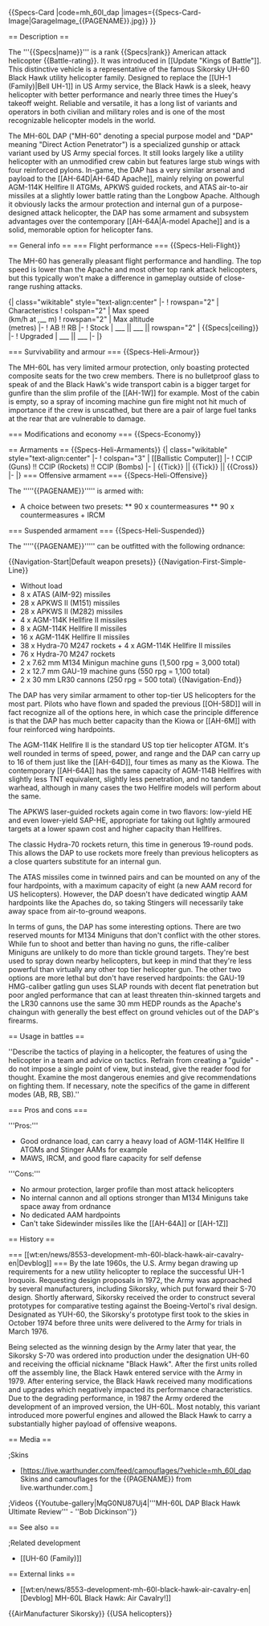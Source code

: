 {{Specs-Card
|code=mh_60l_dap
|images={{Specs-Card-Image|GarageImage_{{PAGENAME}}.jpg}}
}}

== Description ==
<!-- ''In the description, the first part should be about the history of and the creation and combat usage of the helicopter, as well as its key features. In the second part, tell the reader about the helicopter in the game. Insert a screenshot of the vehicle, so that if the novice player does not remember the vehicle by name, he will immediately understand what kind of vehicle the article is talking about.'' -->
The '''{{Specs|name}}''' is a rank {{Specs|rank}} American attack helicopter {{Battle-rating}}. It was introduced in [[Update "Kings of Battle"]]. This distinctive vehicle is a representative of the famous Sikorsky UH-60 Black Hawk utility helicopter family. Designed to replace the [[UH-1 (Family)|Bell UH-1]] in US Army service, the Black Hawk is a sleek, heavy helicopter with better performance and nearly three times the Huey's takeoff weight. Reliable and versatile, it has a long list of variants and operators in both civilian and military roles and is one of the most recognizable helicopter models in the world.

The MH-60L DAP ("MH-60" denoting a special purpose model and "DAP" meaning "Direct Action Penetrator") is a specialized gunship or attack variant used by US Army special forces. It still looks largely like a utility helicopter with an unmodified crew cabin but features large stub wings with four reinforced pylons. In-game, the DAP has a very similar arsenal and payload to the [[AH-64D|AH-64D Apache]], mainly relying on powerful AGM-114K Hellfire II ATGMs, APKWS guided rockets, and ATAS air-to-air missiles at a slightly lower battle rating than the Longbow Apache. Although it obviously lacks the armour protection and internal gun of a purpose-designed attack helicopter, the DAP has some armament and subsystem advantages over the contemporary [[AH-64A|A-model Apache]] and is a solid, memorable option for helicopter fans.

== General info ==
=== Flight performance ===
{{Specs-Heli-Flight}}
<!-- ''Describe how the helicopter behaves in the air. Speed, manoeuvrability, acceleration and allowable loads - these are the most important characteristics of the vehicle.'' -->

The MH-60 has generally pleasant flight performance and handling. The top speed is lower than the Apache and most other top rank attack helicopters, but this typically won't make a difference in gameplay outside of close-range rushing attacks.

{| class="wikitable" style="text-align:center"
|-
! rowspan="2" | Characteristics
! colspan="2" | Max speed<br>(km/h at _,___ m)
! rowspan="2" | Max altitude<br>(metres)
|-
! AB !! RB
|-
! Stock
| ___ || ___ || rowspan="2" | {{Specs|ceiling}}
|-
! Upgraded
| ___ || ___
|-
|}

=== Survivability and armour ===
{{Specs-Heli-Armour}}
<!-- ''Examine the survivability of the helicopter. Note how vulnerable the structure is and how secure the pilot is, whether the fuel tanks are armoured, etc. Describe the armour, if there is any, and also mention the vulnerability of other critical systems.'' -->

The MH-60L has very limited armour protection, only boasting protected composite seats for the two crew members. There is no bulletproof glass to speak of and the Black Hawk's wide transport cabin is a bigger target for gunfire than the slim profile of the [[AH-1W]] for example. Most of the cabin is empty, so a spray of incoming machine gun fire might not hit much of importance if the crew is unscathed, but there are a pair of large fuel tanks at the rear that are vulnerable to damage.

=== Modifications and economy ===
{{Specs-Economy}}

== Armaments ==
{{Specs-Heli-Armaments}}
{| class="wikitable" style="text-align:center"
|-
! colspan="3" | [[Ballistic Computer]]
|-
! CCIP (Guns) !! CCIP (Rockets) !! CCIP (Bombs)
|-
| {{Tick}} || {{Tick}} || {{Cross}}
|-
|}
=== Offensive armament ===
{{Specs-Heli-Offensive}}
<!-- ''Describe the offensive armament of the helicopter, if any. Describe how effective the cannons and machine guns are in battle, also what ammunition belts or drums are better to use. If there is no offensive weaponry, delete this subsection.'' -->

The '''''{{PAGENAME}}''''' is armed with:

* A choice between two presets:
** 90 x countermeasures
** 90 x countermeasures + IRCM

=== Suspended armament ===
{{Specs-Heli-Suspended}}
<!-- ''Describe the helicopter's suspended armament: additional cannons under the winglets, any bombs, and rockets. Since any helicopter is essentially only a platform for suspended weaponry, this section is significant and deserves your special attention. If there is no suspended weaponry remove this subsection.'' -->

The '''''{{PAGENAME}}''''' can be outfitted with the following ordnance:

{{Navigation-Start|Default weapon presets}}
{{Navigation-First-Simple-Line}}

* Without load
* 8 x ATAS (AIM-92) missiles
* 28 x APKWS II (M151) missiles
* 28 x APKWS II (M282) missiles
* 4 x AGM-114K Hellfire II missiles
* 8 x AGM-114K Hellfire II missiles
* 16 x AGM-114K Hellfire II missiles
* 38 x Hydra-70 M247 rockets + 4 x AGM-114K Hellfire II missiles
* 76 x Hydra-70 M247 rockets
* 2 x 7.62 mm M134 Minigun machine guns (1,500 rpg = 3,000 total)
* 2 x 12.7 mm GAU-19 machine guns (550 rpg = 1,100 total)
* 2 x 30 mm LR30 cannons (250 rpg = 500 total)
{{Navigation-End}}

The DAP has very similar armament to other top-tier US helicopters for the most part. Pilots who have flown and spaded the previous [[OH-58D]] will in fact recognize all of the options here, in which case the principle difference is that the DAP has much better capacity than the Kiowa or [[AH-6M]] with four reinforced wing hardpoints.

The AGM-114K Hellfire II is the standard US top tier helicopter ATGM. It's well rounded in terms of speed, power, and range and the DAP can carry up to 16 of them just like the [[AH-64D]], four times as many as the Kiowa. The contemporary [[AH-64A]] has the same capacity of AGM-114B Hellfires with slightly less TNT equivalent, slightly less penetration, and no tandem warhead, although in many cases the two Hellfire models will perform about the same.

The APKWS laser-guided rockets again come in two flavors: low-yield HE and even lower-yield SAP-HE, appropriate for taking out lightly armoured targets at a lower spawn cost and higher capacity than Hellfires.

The classic Hydra-70 rockets return, this time in generous 19-round pods. This allows the DAP to use rockets more freely than previous helicopters as a close quarters substitute for an internal gun.

The ATAS missiles come in twinned pairs and can be mounted on any of the four hardpoints, with a maximum capacity of eight (a new AAM record for US helicopters). However, the DAP doesn't have dedicated wingtip AAM hardpoints like the Apaches do, so taking Stingers will necessarily take away space from air-to-ground weapons.

In terms of guns, the DAP has some interesting options. There are two reserved mounts for M134 Miniguns that don't conflict with the other stores. While fun to shoot and better than having no guns, the rifle-caliber Miniguns are unlikely to do more than tickle ground targets. They're best used to spray down nearby helicopters, but keep in mind that they're less powerful than virtually any other top tier helicopter gun. The other two options are more lethal but don't have reserved hardpoints: the GAU-19 HMG-caliber gatling gun uses SLAP rounds with decent flat penetration but poor angled performance that can at least threaten thin-skinned targets and the LR30 cannons use the same 30 mm HEDP rounds as the Apache's chaingun with generally the best effect on ground vehicles out of the DAP's firearms.

== Usage in battles ==
<!-- ''Describe the tactics of playing in a helicopter, the features of using the helicopter in a team and advice on tactics. Refrain from creating a "guide" - do not impose a single point of view, but instead, give the reader food for thought. Examine the most dangerous enemies and give recommendations on fighting them. If necessary, note the specifics of the game in different modes (AB, RB, SB).'' -->
''Describe the tactics of playing in a helicopter, the features of using the helicopter in a team and advice on tactics. Refrain from creating a "guide" - do not impose a single point of view, but instead, give the reader food for thought. Examine the most dangerous enemies and give recommendations on fighting them. If necessary, note the specifics of the game in different modes (AB, RB, SB).''

=== Pros and cons ===
<!-- ''Summarise and briefly evaluate the vehicle in terms of its characteristics and combat effectiveness. Mark its pros and cons in the bulleted list. Try not to use more than 6 points for each of the characteristics. Avoid using categorical definitions such as "bad", "good" and the like - use substitutions with softer forms such as "inadequate" and "effective".'' -->

'''Pros:'''

* Good ordnance load, can carry a heavy load of AGM-114K Hellfire II ATGMs and Stinger AAMs for example
* MAWS, IRCM, and good flare capacity for self defense

'''Cons:'''

* No armour protection, larger profile than most attack helicopters
* No internal cannon and all options stronger than M134 Miniguns take space away from ordnance
* No dedicated AAM hardpoints
* Can't take Sidewinder missiles like the [[AH-64A]] or [[AH-1Z]]

== History ==
<!-- ''Describe the history of the creation and combat usage of the helicopter in more detail than in the introduction. If the historical reference turns out to be too long, take it to a separate article, taking a link to the article about the vehicle and adding a block "/History" (example: <nowiki>https://wiki.warthunder.com/(Vehicle-name)/History</nowiki>) and add a link to it here using the <code>main</code> template. Be sure to reference text and sources by using <code><nowiki><ref></ref></nowiki></code>, as well as adding them at the end of the article with <code><nowiki><references /></nowiki></code>. This section may also include the vehicle's dev blog entry (if applicable) and the in-game encyclopedia description (under <code><nowiki>=== In-game description ===</nowiki></code>, also if applicable).'' -->
=== [[wt:en/news/8553-development-mh-60l-black-hawk-air-cavalry-en|Devblog]] ===
By the late 1960s, the U.S. Army began drawing up requirements for a new utility helicopter to replace the successful UH-1 Iroquois. Requesting design proposals in 1972, the Army was approached by several manufacturers, including Sikorsky, which put forward their S-70 design. Shortly afterward, Sikorsky received the order to construct several prototypes for comparative testing against the Boeing-Vertol's rival design. Designated as YUH-60, the Sikorsky's prototype first took to the skies in October 1974 before three units were delivered to the Army for trials in March 1976.

Being selected as the winning design by the Army later that year, the Sikorsky S-70 was ordered into production under the designation UH-60 and receiving the official nickname "Black Hawk". After the first units rolled off the assembly line, the Black Hawk entered service with the Army in 1979. After entering service, the Black Hawk received many modifications and upgrades which negatively impacted its performance characteristics. Due to the degrading performance, in 1987 the Army ordered the development of an improved version, the UH-60L. Most notably, this variant introduced more powerful engines and allowed the Black Hawk to carry a substantially higher payload of offensive weapons.

== Media ==
<!-- ''Excellent additions to the article would be video guides, screenshots from the game, and photos.'' -->

;Skins
* [https://live.warthunder.com/feed/camouflages/?vehicle=mh_60l_dap Skins and camouflages for the {{PAGENAME}} from live.warthunder.com.]

;Videos
{{Youtube-gallery|MqG0NU87Uj4|'''MH-60L DAP Black Hawk Ultimate Review''' - ''Bob Dickinson''}}

== See also ==
<!-- ''Links to the articles on the War Thunder Wiki that you think will be useful for the reader, for example:''
* ''reference to the series of the helicopter;''
* ''links to approximate analogues of other nations and research trees.'' -->

;Related development
* [[UH-60 (Family)]]

== External links ==
<!-- ''Paste links to sources and external resources, such as:''
* ''topic on the official game forum;''
* ''other literature.'' -->

* [[wt:en/news/8553-development-mh-60l-black-hawk-air-cavalry-en|[Devblog] MH-60L Black Hawk: Air Cavalry!]]

{{AirManufacturer Sikorsky}}
{{USA helicopters}}